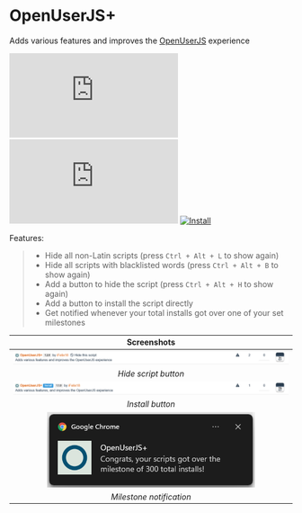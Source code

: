 # OpenUserJS+

Adds various features and improves the [OpenUserJS](https://openuserjs.org/) experience

[![Version](https://flat.badgen.net/runkit/iFelix18/version/iFelix18/Userscripts/master/userscripts/meta/openuserjs-plus.meta.js)](#openuserjs)
[![Size](https://flat.badgen.net/badgesize/normal/iFelix18/Userscripts/master/userscripts/openuserjs-plus.user.js?style=flat-square)](#openuserjs)
[![Install](https://flat.badgen.net/badge/install%20directly%20from/GitHub/blue "Click here!")](https://raw.githubusercontent.com/iFelix18/Userscripts/master/userscripts/openuserjs-plus.user.js)

Features:
>
>* Hide all non-Latin scripts (press `Ctrl + Alt + L` to show again)
>* Hide all scripts with blacklisted words (press `Ctrl + Alt + B` to show again)
>* Add a button to hide the script (press `Ctrl + Alt + H` to show again)
>* Add a button to install the script directly
>* Get notified whenever your total installs got over one of your set milestones

|                                                               Screenshots                                                                |
| :--------------------------------------------------------------------------------------------------------------------------------------: |
|       [![Hide script button](/docs/screenshots/openuserjs-plus_hide-script-button.png?raw=true "Hide script button")](#openuserjs)       |
|                                                           _Hide script button_                                                           |
|             [![Install button](/docs/screenshots/openuserjs-plus_install-button.png?raw=true "Install button")](#openuserjs)             |
|                                                             _Install button_                                                             |
| [![Milestone notification](/docs/screenshots/openuserjs-plus_milestone-notification.png?raw=true "Milestone notification")](#openuserjs) |
|                                                         _Milestone notification_                                                         |
